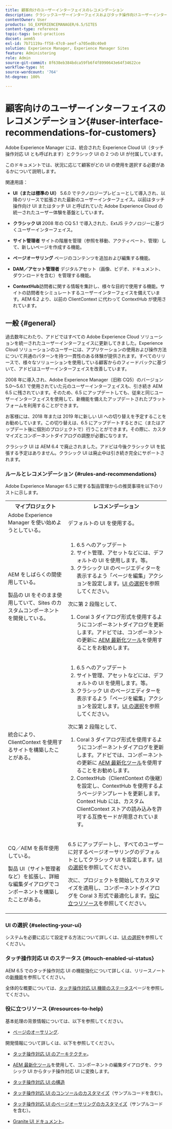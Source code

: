 ```yaml
---
title: 顧客向けのユーザーインターフェイスのレコメンデーション
description: クラシックユーザーインターフェイスおよびタッチ操作向けユーザーインターフェイスに関連する推奨事項のリスト。
contentOwner: User
products: SG_EXPERIENCEMANAGER/6.5/SITES
content-type: reference
topic-tags: best-practices
docset: aem65
exl-id: 7b71119a-ff58-47c0-aeef-a705ed8c40e0
solution: Experience Manager, Experience Manager Sites
feature: Administering
role: Admin
source-git-commit: 8f638eb384bdca59fb6f4f8990643e64f34622ce
workflow-type: ht
source-wordcount: '764'
ht-degree: 100%

---
```


# 顧客向けのユーザーインターフェイスのレコメンデーション{#user-interface-recommendations-for-customers}

Adobe Experience Manager には、統合された Experience Cloud UI（タッチ操作対応 UI とも呼ばれます）とクラシック UI の 2 つの UI が付属しています。

このドキュメントでは、状況に応じて顧客がどの UI の使用を選択する必要があるかについて説明します。

関連用語：

* **UI（または標準の UI）** 5.6.0 でテクノロジープレビューとして導入され、以降のリリースで拡張された最新のユーザーインターフェイス。以前はタッチ操作向け UI またはタッチ UI と呼ばれていた Adobe Experience Cloud の統一されたユーザー体験を基盤としています。

* **クラシック UI**
2008 年の CQ 5.1 で導入された、ExtJS テクノロジーに基づくユーザーインターフェイス。

* **サイト管理者**
サイトの階層を管理（参照を移動、アクティベート、管理）して、新しいページを作成する機能。

* **ページオーサリング**
ページのコンテンツを追加および編集する機能。

* **DAM／アセット管理者**
デジタルアセット（画像、ビデオ、ドキュメント、ダウンロードを含む）を管理する機能。

* **ContextHub**&#x200B;訪問者に関する情報を集計し、様々な目的で使用する機能。サイトの訪問者をシミュレートするユーザーインターフェイスを備えています。AEM 6.2 より、以前の ClientContext に代わって ContextHub が使用されています。

## 一般 {#general}

過去数年にわたり、アドビではすべての Adobe Experience Cloud ソリューションを統一されたユーザーインターフェイスに更新してきました。Experience Cloud ソリューションのユーザーには、アプリケーションの使用および操作方法について共通のパターンを持つ一貫性のある体験が提供されます。すべてのリリースで、様々なソリューションを使用している顧客からのフィードバックに基づいて、アドビはユーザーインターフェイスを改善しています。

2008 年に導入され、Adobe Experience Manager（旧称 CQ5）のバージョン 5.0～5.6.1 で使用されていた元のユーザーインターフェイスも、引き続き AEM 6.5 に残されています。そのため、6.5 にアップデートしても、従来と同じユーザーインターフェイスを使用して、新機能を備えたアップデートされたプラットフォームを利用することができます。

お客様には、2018 年または 2019 年に新しい UI への切り替えを予定することをお勧めしています。この切り替えは、6.5 にアップデートするときに（またはアップデート後に個別のプロジェクトで）行うことができます。その際に、カスタマイズとコンポーネントダイアログの調整が必要になります。

クラシック UI は AEM 6.4 で廃止されました。アドビは今後クラシック UI を拡張する予定はありません。クラシック UI は廃止中は引き続き完全にサポートされます。

### ルールとレコメンデーション {#rules-and-recommendations}

Adobe Experience Manager 6.5 に関する製品管理からの推奨事項を以下のリストに示します。

<table>
 <tbody>
  <tr>
   <th>マイプロジェクト</th>
   <th>レコメンデーション</th>
  </tr>
  <tr>
   <td>Adobe Experience Manager を使い始めようとしている。</td>
   <td>デフォルトの UI を使用する。</td>
  </tr>
  <tr>
   <td><p>AEM をしばらくの間使用している。</p> <p>製品の UI をそのまま使用していて、Sites のカスタムコンポーネントを開発している。<br /> </p> </td>
   <td>
    <ol>
     <li>6.5 へのアップデート</li>
     <li>サイト管理、アセットなどには、デフォルトの UI を使用します。等。<br /> </li>
     <li>クラシック UI のページエディターを表示するよう「ページを編集」アクションを設定します。<a href="#selecting-your-ui">UI の選択</a>を参照してください。</li>
    </ol> <p>次に第 2 段階として、</p>
    <ol>
     <li>Coral 3 ダイアログ形式を使用するようにコンポーネントダイアログを更新します。アドビでは、コンポーネントの更新に <a href="/help/sites-developing/modernization-tools.md">AEM 最新化ツール</a>を使用することをお勧めします。</li>
    </ol> </td>
  </tr>
  <tr>
   <td>統合により、ClientContext を使用するサイトを構築したことがある。<br /> </td>
   <td>
    <ol>
     <li>6.5 へのアップデート</li>
     <li>サイト管理、アセットなどには、デフォルトの UI を使用します。等。</li>
     <li>クラシック UI のページエディターを表示するよう「ページを編集」アクションを設定します。<a href="#selecting-your-ui">UI の選択</a>を参照してください。</li>
    </ol> <p>次に第 2 段階として、</p>
    <ol>
     <li>Coral 3 ダイアログ形式を使用するようにコンポーネントダイアログを更新します。アドビでは、コンポーネントの更新に <a href="/help/sites-developing/modernization-tools.md">AEM 最新化ツール</a>を使用することをお勧めします。</li>
     <li>ContextHub（ClientContext の後継）を設定し、ContextHub を使用するようページテンプレートを更新します。Context Hub には、カスタム ClientContext ストアの読み込みを許可する互換モードが用意されています。</li>
    </ol> </td>
  </tr>
  <tr>
   <td><p>CQ／AEM を長年使用している。</p> <p>製品 UI（サイト管理者など）を拡張し、詳細な編集ダイアログでコンポーネントを構築したことがある。</p> </td>
   <td><p>6.5 にアップデートし、すべてのユーザーに対するページオーサリングのデフォルトとしてクラシック UI を設定します。<a href="#selecting-your-ui">UI の選択</a>を参照してください。</p> <p>次に、プロジェクトを開始してカスタマイズを適用し、コンポーネントダイアログを Coral 3 形式で最適化します。<a href="#resources-to-help">役に立つリソース</a>を参照してください。<br /> </p> </td>
  </tr>
 </tbody>
</table>

### UI の選択 {#selecting-your-ui}

システムを必要に応じて設定する方法について詳しくは、[UI の選択](/help/sites-authoring/select-ui.md)を参照してください。

### タッチ操作対応 UI のステータス {#touch-enabled-ui-status}

AEM 6.5 でのタッチ操作対応 UI の機能強化について詳しくは、リリースノートの[新機能](/help/release-notes/release-notes.md#what-s-new)を参照してください。

全体的な概要については、[タッチ操作対応 UI 機能のステータス](/help/release-notes/touch-ui-features-status.md)ページを参照してください。

### 役に立つリソース {#resources-to-help}

基本処理の背景情報については、以下を参照してください。

* [ページのオーサリング](/help/sites-authoring/page-authoring.md).

開発情報について詳しくは、以下を参照してください。

* [タッチ操作対応 UI のアーキテクチャ](/help/sites-developing/touch-ui-concepts.md)。
* [AEM 最新化ツール](/help/sites-developing/modernization-tools.md)を使用して、コンポーネントの編集ダイアログを、クラシック UI からタッチ操作対応 UI に変換します。

* [タッチ操作対応 UI の構造](/help/sites-developing/touch-ui-structure.md)

* [タッチ操作対応 UI のコンソールのカスタマイズ](/help/sites-developing/customizing-consoles-touch.md)（サンプルコードを含む）。

* [タッチ操作対応 UI のページオーサリングのカスタマイズ](/help/sites-developing/customizing-page-authoring-touch.md)（サンプルコードを含む）。

* [Granite UI ドキュメント](https://helpx.adobe.com/experience-manager/6-5/sites/developing/using/reference-materials/granite-ui/api/index.html)。

